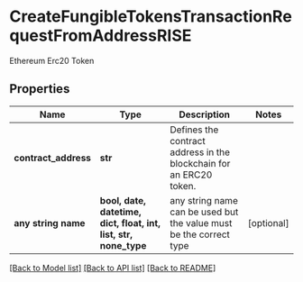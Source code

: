 # CreateFungibleTokensTransactionRequestFromAddressRISE

Ethereum Erc20 Token

## Properties
Name | Type | Description | Notes
------------ | ------------- | ------------- | -------------
**contract_address** | **str** | Defines the contract address in the blockchain for an ERC20 token. | 
**any string name** | **bool, date, datetime, dict, float, int, list, str, none_type** | any string name can be used but the value must be the correct type | [optional]

[[Back to Model list]](../README.md#documentation-for-models) [[Back to API list]](../README.md#documentation-for-api-endpoints) [[Back to README]](../README.md)


